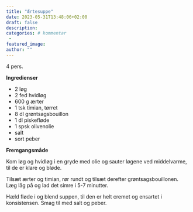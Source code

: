 ```yaml
---
title: "Ærtesuppe"
date: 2023-05-31T13:48:06+02:00
draft: false
description:
categories: # kommentar
 -
featured_image:
author: ""
---
```


4 pers.

**Ingredienser**

- 2 løg
- 2 fed hvidløg
- 600 g ærter
- 1 tsk timian, tørret
- 8 dl grøntsagsbouillon
- 1 dl piskefløde
- 1 spsk olivenolie
- salt
- sort peber

**Fremgangsmåde**

Kom løg og hvidløg i en gryde med olie og sauter løgene ved middelvarme, til de er klare og bløde.

Tilsæt ærter og timian, rør rundt og tilsæt derefter grøntsagsbouillonen. Læg låg på og lad det simre i 5­-7 minutter.

Hæld fløde i og blend suppen, til den er helt cremet og ensartet i konsistensen. Smag til med salt og peber.
